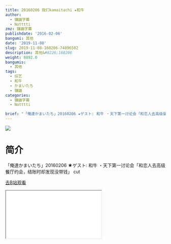 ```yaml
---
title: 20160206 我们kamaitachi ★和牛
author:
  - 镰鼬字幕
  - Notttti
zmz: 镰鼬字幕
publishdate: '2016-02-06'
bangumi: 其他
date: '2019-11-08'
slug: 2019-11-08-160206-74896502
description: 其他&#8226;160206
weight: 8892.0
bangumis:
  - 其他
tags:
  - 综艺
  - 和牛
  - かまいたち
  - 镰鼬
categories:
  - 镰鼬字幕
  - Notttti

brief: "「俺達かまいたち」20160206 ★ゲスト: 和牛 ・天下第一讨论会「和恋人去高级餐厅约会，结账时却发现没带钱」 cut"
---
```

![](https://raw.githubusercontent.com/tcgriffith/owaraisite/master/static/tmpimg/ae10c03f5de45a234de7050632ffe05912341ee6.jpg.480.jpg)
# 简介  
「俺達かまいたち」20160206 ★ゲスト: 和牛 
・天下第一讨论会「和恋人去高级餐厅约会，结账时却发现没带钱」 cut  

[去B站观看](https://www.bilibili.com/video/av74896502/)
<div class ="resp-container"><iframe class="testiframe" src="//player.bilibili.com/player.html?aid=74896502"", scrolling="no", allowfullscreen="true" > </iframe></div> 
